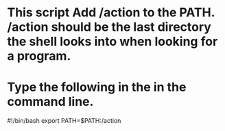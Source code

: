 # This script Add /action to the PATH. /action should be the last directory the shell looks into when looking for a program.

# Type the following in the in the command line.

#!/bin/bash
export PATH=$PATH:/action